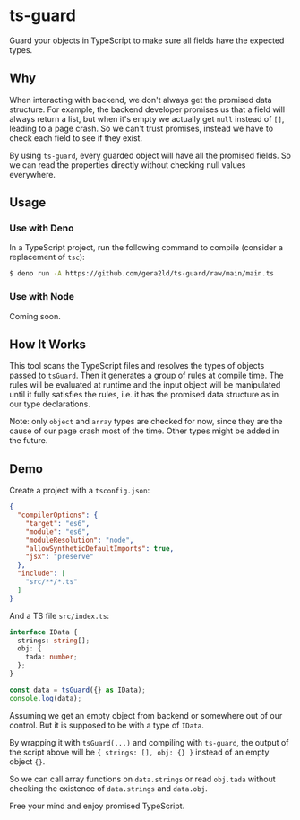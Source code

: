 # ts-guard

Guard your objects in TypeScript to make sure all fields have the expected
types.

## Why

When interacting with backend, we don't always get the promised data structure.
For example, the backend developer promises us that a field will always return a
list, but when it's empty we actually get `null` instead of `[]`, leading to a
page crash. So we can't trust promises, instead we have to check each field to
see if they exist.

By using `ts-guard`, every guarded object will have all the promised fields. So
we can read the properties directly without checking null values everywhere.

## Usage

### Use with Deno

In a TypeScript project, run the following command to compile (consider a
replacement of `tsc`):

```bash
$ deno run -A https://github.com/gera2ld/ts-guard/raw/main/main.ts
```

### Use with Node

Coming soon.

## How It Works

This tool scans the TypeScript files and resolves the types of objects passed to
`tsGuard`. Then it generates a group of rules at compile time. The rules will be
evaluated at runtime and the input object will be manipulated until it fully
satisfies the rules, i.e. it has the promised data structure as in our type
declarations.

Note: only `object` and `array` types are checked for now, since they are the
cause of our page crash most of the time. Other types might be added in the
future.

## Demo

Create a project with a `tsconfig.json`:

```json
{
  "compilerOptions": {
    "target": "es6",
    "module": "es6",
    "moduleResolution": "node",
    "allowSyntheticDefaultImports": true,
    "jsx": "preserve"
  },
  "include": [
    "src/**/*.ts"
  ]
}
```

And a TS file `src/index.ts`:

```ts
interface IData {
  strings: string[];
  obj: {
    tada: number;
  };
}

const data = tsGuard({} as IData);
console.log(data);
```

Assuming we get an empty object from backend or somewhere out of our control.
But it is supposed to be with a type of `IData`.

By wrapping it with `tsGuard(...)` and compiling with `ts-guard`, the output of
the script above will be `{ strings: [], obj: {} }` instead of an empty object
`{}`.

So we can call array functions on `data.strings` or read `obj.tada` without
checking the existence of `data.strings` and `data.obj`.

Free your mind and enjoy promised TypeScript.
